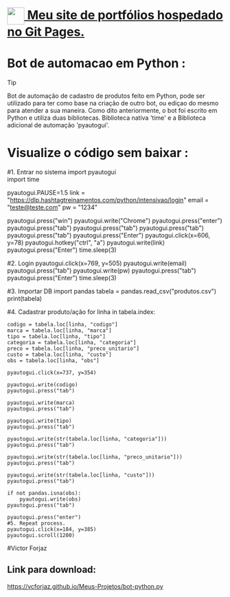 <h1><a href="https://vcforjaz.github.io/Meus-Projetos/"><img align="center" width="40px" src="https://vcforjaz.github.io/Meus-Projetos/favicon.ico"></a><a href="https://vcforjaz.github.io/Meus-Projetos/"><span> Meu site de portfólios hospedado no Git Pages.</span></a></h1>

# Bot de automacao em Python :
> [!Tip]
> Bot de automação de cadastro de produtos feito em Python, pode ser utilizado para ter como base na criação de outro bot, ou ediçao do mesmo para atender a sua maneira. 
Como dito anteriormente, o bot foi escrito em Python e utiliza duas bibliotecas. 
Biblioteca nativa 'time' e a Biblioteca adicional de automação 'pyautogui'.

# Visualize o código sem baixar :
#1. Entrar no sistema
import pyautogui        
import time

pyautogui.PAUSE=1.5
link = "https://dlp.hashtagtreinamentos.com/python/intensivao/login"
email = "teste@teste.com"
pw = "1234"

pyautogui.press("win")
pyautogui.write("Chrome")
pyautogui.press("enter")
pyautogui.press("tab")
pyautogui.press("tab")
pyautogui.press("tab")
pyautogui.press("tab")
pyautogui.press("Enter")
pyautogui.click(x=606, y=78)
pyautogui.hotkey("ctrl", "a")
pyautogui.write(link)
pyautogui.press("Enter")
time.sleep(3)

#2. Login
pyautogui.click(x=769, y=505)
pyautogui.write(email)
pyautogui.press("tab")
pyautogui.write(pw)
pyautogui.press("tab")
pyautogui.press("Enter")
time.sleep(3)

#3. Importar DB
import pandas
tabela = pandas.read_csv("produtos.csv")
print(tabela)

#4. Cadastrar produto/ação
for linha in tabela.index:

    codigo = tabela.loc[linha, "codigo"]
    marca = tabela.loc[linha, "marca"]
    tipo = tabela.loc[linha, "tipo"]
    categoria = tabela.loc[linha, "categoria"]
    preco = tabela.loc[linha, "preco_unitario"]
    custo = tabela.loc[linha, "custo"]
    obs = tabela.loc[linha, "obs"]
    
    pyautogui.click(x=737, y=354)

    pyautogui.write(codigo)
    pyautogui.press("tab")

    pyautogui.write(marca)
    pyautogui.press("tab")

    pyautogui.write(tipo)
    pyautogui.press("tab")

    pyautogui.write(str(tabela.loc[linha, "categoria"]))
    pyautogui.press("tab")

    pyautogui.write(str(tabela.loc[linha, "preco_unitario"]))
    pyautogui.press("tab")

    pyautogui.write(str(tabela.loc[linha, "custo"]))
    pyautogui.press("tab")

    if not pandas.isna(obs):
        pyautogui.write(obs)
    pyautogui.press("tab")

    pyautogui.press("enter")
    #5. Repeat process.
    pyautogui.click(x=184, y=385)
    pyautogui.scroll(1200)
#Victor Forjaz

## Link para download:
https://vcforjaz.github.io/Meus-Projetos/bot-python.py

